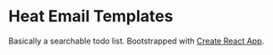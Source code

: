 # Heat Email Templates

Basically a searchable todo list. Bootstrapped with [Create React App](https://github.com/facebookincubator/create-react-app).
